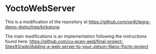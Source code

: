 # YoctoWebServer

This is a modification of the repository at https://github.com/oe4t/tegra-demo-distro/tree/kirkstone.

The main modifications is an implementation following the instructions found here: https://github.com/cu-ecen-aeld/final-project-Silex93/wiki/Adding-a-web-server-to-your-Jetson-Nano-Yocto-project
